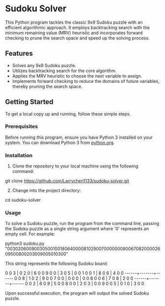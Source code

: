 # Sudoku Solver

This Python program tackles the classic 9x9 Sudoku puzzle with an efficient algorithmic approach. It employs backtracking search with the minimum remaining value (MRV) heuristic and incorporates forward checking to prune the search space and speed up the solving process.

## Features

- Solves any 9x9 Sudoku puzzle.
- Utilizes backtracking search for the core algorithm.
- Applies the MRV heuristic to choose the next variable to assign.
- Implements forward checking to reduce the domains of future variables, thereby pruning the search space.

## Getting Started

To get a local copy up and running, follow these simple steps.

### Prerequisites

Before running this program, ensure you have Python 3 installed on your system. You can download Python 3 from [python.org](https://www.python.org/downloads/).

### Installation

1. Clone the repository to your local machine using the following command:

git clone https://github.com/Larrychen1133/sudoku-solver.git


2. Change into the project directory:

cd sudoku-solver


### Usage

To solve a Sudoku puzzle, run the program from the command line, passing the Sudoku puzzle as a single string argument where '0' represents an empty cell. For example:

python3 sudoku.py "003020600900305001001806400008102900700000008006708200002609500800203009005010300"



This string represents the following Sudoku board:

0 0 3 | 0 2 0 | 6 0 0
9 0 0 | 3 0 5 | 0 0 1
0 0 1 | 8 0 6 | 4 0 0
------+-------+------
0 0 8 | 1 0 2 | 9 0 0
7 0 0 | 0 0 0 | 0 0 8
0 0 6 | 7 0 8 | 2 0 0
------+-------+------
0 0 2 | 6 0 9 | 5 0 0
8 0 0 | 2 0 3 | 0 0 9
0 0 5 | 0 1 0 | 3 0 0

Upon successful execution, the program will output the solved Sudoku puzzle.
